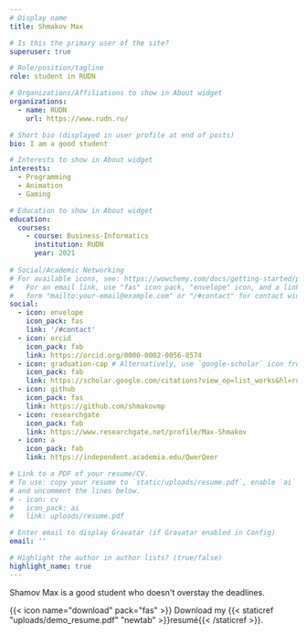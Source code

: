 ```yaml
---
# Display name
title: Shmakov Max

# Is this the primary user of the site?
superuser: true

# Role/position/tagline
role: student in RUDN

# Organizations/Affiliations to show in About widget
organizations:
  - name: RUDN
    url: https://www.rudn.ru/

# Short bio (displayed in user profile at end of posts)
bio: I am a good student

# Interests to show in About widget
interests:
  - Programming
  - Animation
  - Gaming

# Education to show in About widget
education:
  courses:
    - course: Business-Informatics
      institution: RUDN
      year: 2021
    
# Social/Academic Networking
# For available icons, see: https://wowchemy.com/docs/getting-started/page-builder/#icons
#   For an email link, use "fas" icon pack, "envelope" icon, and a link in the
#   form "mailto:your-email@example.com" or "/#contact" for contact widget.
social:
  - icon: envelope
    icon_pack: fas
    link: '/#contact'
  - icon: orcid
    icon_pack: fab
    link: https://orcid.org/0000-0002-0056-8574
  - icon: graduation-cap # Alternatively, use `google-scholar` icon from `ai` icon pack
    icon_pack: fab
    link: https://scholar.google.com/citations?view_op=list_works&hl=ru&user=jR7f4CMAAAAJ
  - icon: github
    icon_pack: fas
    link: https://github.com/shmakovmp
  - icon: researchgate
    icon_pack: fab
    link: https://www.researchgate.net/profile/Max-Shmakov
  - icon: a
    icon_pack: fab
    link: https://independent.academia.edu/QwerQeer

# Link to a PDF of your resume/CV.
# To use: copy your resume to `static/uploads/resume.pdf`, enable `ai` icons in `params.toml`,
# and uncomment the lines below.
# - icon: cv
#   icon_pack: ai
#   link: uploads/resume.pdf

# Enter email to display Gravatar (if Gravatar enabled in Config)
email: ''

# Highlight the author in author lists? (true/false)
highlight_name: true
---
```


Shamov Max is a good student who doesn't overstay the deadlines.

{{< icon name="download" pack="fas" >}} Download my {{< staticref "uploads/demo_resume.pdf" "newtab" >}}resumé{{< /staticref >}}.
